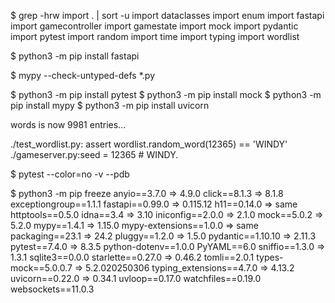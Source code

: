 
$ grep -hrw import . | sort -u
import dataclasses
import enum
import fastapi
import gamecontroller
import gamestate
import mock
import pydantic
import pytest
import random
import time
import typing
import wordlist

$ python3 -m pip install fastapi

$ mypy --check-untyped-defs *.py

$ python3 -m pip install pytest
$ python3 -m pip install mock
$ python3 -m pip install mypy
$ python3 -m pip install uvicorn

words is now 9981 entries...

./test_wordlist.py:        assert wordlist.random_word(12365) == 'WINDY'
./gameserver.py:seed = 12365	# WINDY.

$ pytest --color=no -v --pdb

$ python3 -m pip freeze
anyio==3.7.0			=> 4.9.0
click==8.1.3			=> 8.1.8
exceptiongroup==1.1.1
fastapi==0.99.0			=> 0.115.12
h11==0.14.0			=> same
httptools==0.5.0
idna==3.4			=> 3.10
iniconfig==2.0.0		=> 2.1.0
mock==5.0.2			=> 5.2.0
mypy==1.4.1			=> 1.15.0
mypy-extensions==1.0.0		=> same
packaging==23.1			=> 24.2
pluggy==1.2.0			=> 1.5.0
pydantic==1.10.10		=> 2.11.3
pytest==7.4.0			=> 8.3.5
python-dotenv==1.0.0
PyYAML==6.0
sniffio==1.3.0			=> 1.3.1
sqlite3==0.0.0
starlette==0.27.0		=> 0.46.2
tomli==2.0.1
types-mock==5.0.0.7		=> 5.2.020250306
typing_extensions==4.7.0	=> 4.13.2
uvicorn==0.22.0			=> 0.34.1
uvloop==0.17.0
watchfiles==0.19.0
websockets==11.0.3

